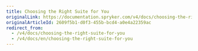 ```yaml
---
title: Choosing the Right Suite for You
originalLink: https://documentation.spryker.com/v4/docs/choosing-the-right-suite-for-you
originalArticleId: 2609f5b1-d0f3-455b-bcd4-a0e4a22359ac
redirect_from:
  - /v4/docs/choosing-the-right-suite-for-you
  - /v4/docs/en/choosing-the-right-suite-for-you
---
```



